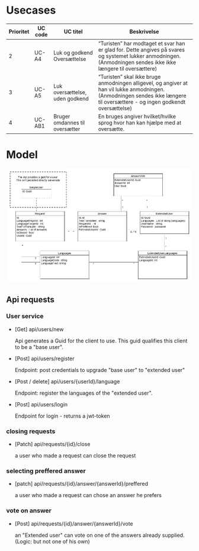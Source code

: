 # Usecases

| Prioritet | UC code | UC titel | Beskrivelse |
|---|---|---|---|
| 2 | UC-A4 | Luk og godkend Oversættelse | “Turisten” har modtaget et svar han er glad for. Dette angives på svares og systemet lukker anmodningen. (Anmodningen sendes ikke ikke længere til oversættere) |
| 3 | UC-A5 | Luk oversættelse, uden godkend | “Turisten” skal ikke bruge anmodningen alligevel, og angiver at han vil lukke anmodningen. (Anmodningen sendes ikke længere til oversættere - og ingen godkendt oversættelse) |
| 4 | UC-AB1 | Bruger omdannes til oversætter | En bruges angiver hvilket/hvilke sprog hvor han kan hjælpe med at oversætte. |


# Model
![](./UseCase2-3-4.png)

## Api requests
### User service
- [Get] api/users/new

  Api generates a Guid for the client to use. This guid qualifies this client to be a "base user".
  
- [Post] api/users/register

  Endpoint: post credentials to upgrade "base user" to "extended user"
  
- [Post / delete] api/users/{userId}/language

  Endpoint: register the languages of the "extended user".
  
- [Post] api/users/login
  
  Endpoint for login - returns a jwt-token

### closing requests
- [Patch] api/requests/{id}/close

  a user who made a request can close the request 

### selecting preffered answer
- [patch] api/requests/{id}/answer/{answerId}/preffered

  a user who made a request can chose an answer he prefers

### vote on answer
- [Post] api/requests/{id}/answer/{answerId}/vote

  an "Extended user" can vote on one of the answers already supplied. (Logic: but not one of his own)
